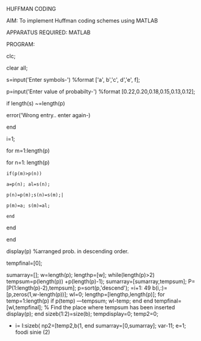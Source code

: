 HUFFMAN CODING

AIM:
To implement Huffman coding schemes using MATLAB

APPARATUS REQUIRED:
MATLAB

PROGRAM:

clc;

clear all;

s=input('Enter symbols-') %format ['a', b','c', d','e', f];

p=input('Enter value of probabilty-') %format [0.22,0.20,0.18,0.15,0.13,0.12];

if length(s) ~=length(p)

  error('Wrong entry.. enter again-)
  
end

i=1;

for m=1:length(p)

  for n=1: length(p)
  
    if(p(m)>p(n))
    
    a=p(n); al=s(n);

    p(n)=p(m);s(n)=s(m);|

    p(m)=a; s(m)=al;

    end
    
  end
  
end

display(p) %arranged prob. in descending order. 

tempfinal=[0]; 

sumarray=[];
w=length(p);
lengthp=[w];
while(length(p)>2)
tempsum=p(length(p)) +p(length(p)-1);
sumarray=[sumarray,tempsum];
P=[P(1:length(p)-2),tempsum];
p=sort(p,'descend');
=i+1:
49
b(i,:)=[p,zeros(1,w-length(p))];
wl=0;
lengthp=[lengthp,length(p)];
for temp=1:length(p) if p(temp) —tempsum; wl-temp;
end end
tempfinal=[wl,tempfinal]; % Find the place where tempsum has been inserted
display(p);
end
sizeb(1:2)=size(b);
tempdisplay=0; temp2=0;
* i= I:sizeb(
np2=[temp2,b(1,
end sumarray=[0,sumarray];
var-11; e=1;
foodi sinie (2)

